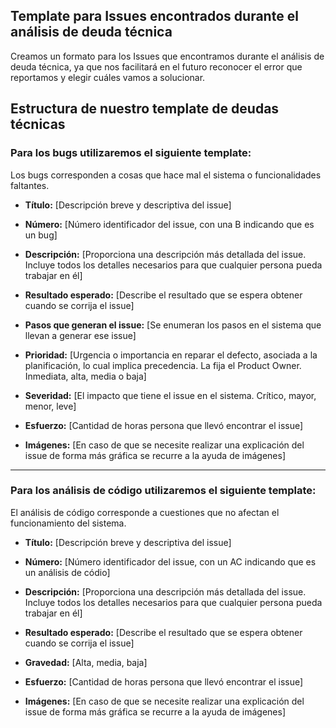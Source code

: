 ## Template para Issues encontrados durante el análisis de deuda técnica
Creamos un formato para los Issues que encontramos durante el análisis de deuda técnica, ya que nos facilitará en el futuro reconocer el error que reportamos y elegir cuáles vamos a solucionar.

## Estructura de nuestro template de deudas técnicas

### Para los bugs utilizaremos el siguiente template:

Los bugs corresponden a cosas que hace mal el sistema o funcionalidades faltantes.

- **Título:** [Descripción breve y descriptiva del issue]

- **Número:** [Número identificador del issue, con una B indicando que es un bug]

- **Descripción:** [Proporciona una descripción más detallada del issue. Incluye todos los detalles necesarios para que cualquier persona pueda trabajar en él]

- **Resultado esperado:** [Describe el resultado que se espera obtener cuando se corrija el issue]

- **Pasos que generan el issue:** [Se enumeran los pasos en el sistema que llevan a generar ese issue]

- **Prioridad:** [Urgencia o importancia en reparar el defecto, asociada a la planificación, lo cual implica precedencia. La fija el Product Owner. Inmediata, alta, media o baja]

- **Severidad:** [El impacto que tiene el issue en el sistema. Crítico, mayor, menor, leve]

- **Esfuerzo:** [Cantidad de horas persona que llevó encontrar el issue]

- **Imágenes:** [En caso de que se necesite realizar una explicación del issue de forma más gráfica se recurre a la ayuda de imágenes]

-----------

### Para los análisis de código utilizaremos el siguiente template:

El análisis de código corresponde a cuestiones que no afectan el funcionamiento del sistema.

- **Título:** [Descripción breve y descriptiva del issue]

- **Número:** [Número identificador del issue, con un AC indicando que es un análisis de códio]

- **Descripción:** [Proporciona una descripción más detallada del issue. Incluye todos los detalles necesarios para que cualquier persona pueda trabajar en él]

- **Resultado esperado:** [Describe el resultado que se espera obtener cuando se corrija el issue]

- **Gravedad:** [Alta, media, baja]

- **Esfuerzo:** [Cantidad de horas persona que llevó encontrar el issue]

- **Imágenes:** [En caso de que se necesite realizar una explicación del issue de forma más gráfica se recurre a la ayuda de imágenes]
